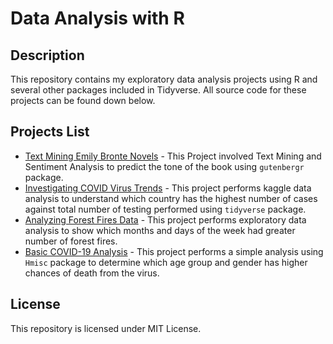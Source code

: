 # Data Analysis with R
## Description
This repository contains my exploratory data analysis projects using R and several other packages included in Tidyverse. All source code for these projects can be found down below.

## Projects List
- [Text Mining Emily Bronte Novels](https://github.com/namithadeshpande/Data-Analysis-with-R/blob/master/Emily_bronte.R) - This Project involved Text Mining and Sentiment Analysis to predict the tone of the book using `gutenbergr` package. 
- [Investigating COVID Virus Trends](https://github.com/namithadeshpande/Data-Analysis-with-R/blob/master/Investigating-COVID-Virus-Trends.Rmd) - This project performs kaggle data analysis to understand which country has the highest number of cases against total number of testing performed using `tidyverse` package. 
- [Analyzing Forest Fires Data](https://github.com/namithadeshpande/Data-Analysis-with-R/blob/master/Analyzing-Forest-Fire-Data.Rmd) - This project performs exploratory data analysis to show which months and days of the week had greater number of forest fires. 
- [Basic COVID-19 Analysis](https://github.com/namithadeshpande/Data-Analysis-with-R/blob/master/Basic_COVID_Analysis.Rmd) - This project performs a simple analysis using `Hmisc` package to determine which age group and gender has higher chances of death from the virus.

## License
This repository is licensed under MIT License. 
